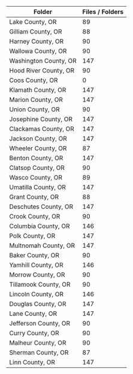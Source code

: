 | Folder                |   Files / Folders |
|-----------------------|-------------------|
| Lake County, OR       |                89 |
| Gilliam County, OR    |                88 |
| Harney County, OR     |                90 |
| Wallowa County, OR    |                90 |
| Washington County, OR |               147 |
| Hood River County, OR |                90 |
| Coos County, OR       |                 0 |
| Klamath County, OR    |               147 |
| Marion County, OR     |               147 |
| Union County, OR      |                90 |
| Josephine County, OR  |               147 |
| Clackamas County, OR  |               147 |
| Jackson County, OR    |               147 |
| Wheeler County, OR    |                87 |
| Benton County, OR     |               147 |
| Clatsop County, OR    |                90 |
| Wasco County, OR      |                89 |
| Umatilla County, OR   |               147 |
| Grant County, OR      |                88 |
| Deschutes County, OR  |               147 |
| Crook County, OR      |                90 |
| Columbia County, OR   |               146 |
| Polk County, OR       |               147 |
| Multnomah County, OR  |               147 |
| Baker County, OR      |                90 |
| Yamhill County, OR    |               146 |
| Morrow County, OR     |                90 |
| Tillamook County, OR  |                90 |
| Lincoln County, OR    |               146 |
| Douglas County, OR    |               147 |
| Lane County, OR       |               147 |
| Jefferson County, OR  |                90 |
| Curry County, OR      |                90 |
| Malheur County, OR    |                90 |
| Sherman County, OR    |                87 |
| Linn County, OR       |               147 |